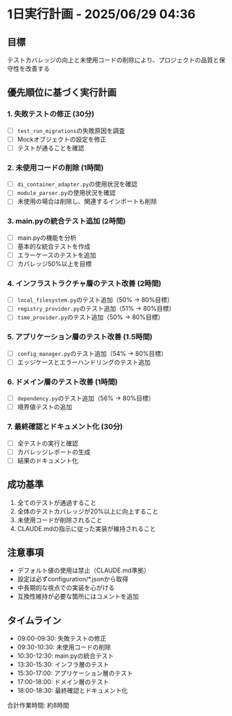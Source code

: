 # 1日実行計画 - 2025/06/29 04:36

## 目標
テストカバレッジの向上と未使用コードの削除により、プロジェクトの品質と保守性を改善する

## 優先順位に基づく実行計画

### 1. 失敗テストの修正 (30分)
- [ ] `test_run_migrations`の失敗原因を調査
- [ ] Mockオブジェクトの設定を修正
- [ ] テストが通ることを確認

### 2. 未使用コードの削除 (1時間)
- [ ] `di_container_adapter.py`の使用状況を確認
- [ ] `module_parser.py`の使用状況を確認
- [ ] 未使用の場合は削除し、関連するインポートも削除

### 3. main.pyの統合テスト追加 (2時間)
- [ ] main.pyの機能を分析
- [ ] 基本的な統合テストを作成
- [ ] エラーケースのテストを追加
- [ ] カバレッジ50%以上を目標

### 4. インフラストラクチャ層のテスト改善 (2時間)
- [ ] `local_filesystem.py`のテスト追加（50% → 80%目標）
- [ ] `registry_provider.py`のテスト追加（51% → 80%目標）
- [ ] `time_provider.py`のテスト追加（50% → 80%目標）

### 5. アプリケーション層のテスト改善 (1.5時間)
- [ ] `config_manager.py`のテスト追加（54% → 80%目標）
- [ ] エッジケースとエラーハンドリングのテスト追加

### 6. ドメイン層のテスト改善 (1時間)
- [ ] `dependency.py`のテスト追加（56% → 80%目標）
- [ ] 境界値テストの追加

### 7. 最終確認とドキュメント化 (30分)
- [ ] 全テストの実行と確認
- [ ] カバレッジレポートの生成
- [ ] 結果のドキュメント化

## 成功基準
1. 全てのテストが通過すること
2. 全体のテストカバレッジが20%以上に向上すること
3. 未使用コードが削除されること
4. CLAUDE.mdの指示に従った実装が維持されること

## 注意事項
- デフォルト値の使用は禁止（CLAUDE.md準拠）
- 設定は必ずconfiguration/*.jsonから取得
- 中長期的な視点での実装を心がける
- 互換性維持が必要な箇所にはコメントを追加

## タイムライン
- 09:00-09:30: 失敗テストの修正
- 09:30-10:30: 未使用コードの削除
- 10:30-12:30: main.pyの統合テスト
- 13:30-15:30: インフラ層のテスト
- 15:30-17:00: アプリケーション層のテスト
- 17:00-18:00: ドメイン層のテスト
- 18:00-18:30: 最終確認とドキュメント化

合計作業時間: 約8時間